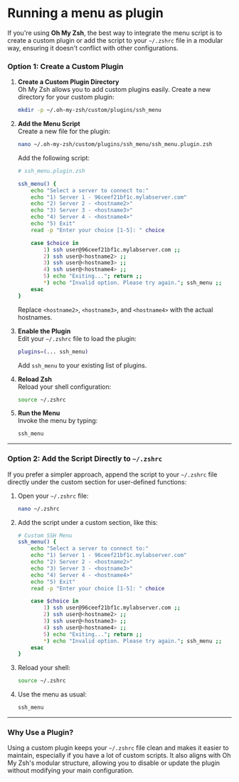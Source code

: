 # Running a menu as plugin

If you're using **Oh My Zsh**, the best way to integrate the menu script is to create a custom plugin or add the script to your `~/.zshrc` file in a modular way, ensuring it doesn't conflict with other configurations.

### Option 1: Create a Custom Plugin

1. **Create a Custom Plugin Directory**  
   Oh My Zsh allows you to add custom plugins easily. Create a new directory for your custom plugin:

   ```bash
   mkdir -p ~/.oh-my-zsh/custom/plugins/ssh_menu
   ```

2. **Add the Menu Script**  
   Create a new file for the plugin:

   ```bash
   nano ~/.oh-my-zsh/custom/plugins/ssh_menu/ssh_menu.plugin.zsh
   ```

   Add the following script:

   ```bash
   # ssh_menu.plugin.zsh

   ssh_menu() {
       echo "Select a server to connect to:"
       echo "1) Server 1 - 96ceef21bf1c.mylabserver.com"
       echo "2) Server 2 - <hostname2>"
       echo "3) Server 3 - <hostname3>"
       echo "4) Server 4 - <hostname4>"
       echo "5) Exit"
       read -p "Enter your choice [1-5]: " choice

       case $choice in
           1) ssh user@96ceef21bf1c.mylabserver.com ;;
           2) ssh user@<hostname2> ;;
           3) ssh user@<hostname3> ;;
           4) ssh user@<hostname4> ;;
           5) echo "Exiting..."; return ;;
           *) echo "Invalid option. Please try again."; ssh_menu ;;
       esac
   }
   ```

   Replace `<hostname2>`, `<hostname3>`, and `<hostname4>` with the actual hostnames.

3. **Enable the Plugin**  
   Edit your `~/.zshrc` file to load the plugin:

   ```bash
   plugins=(... ssh_menu)
   ```

   Add `ssh_menu` to your existing list of plugins.

4. **Reload Zsh**  
   Reload your shell configuration:

   ```bash
   source ~/.zshrc
   ```

5. **Run the Menu**  
   Invoke the menu by typing:

   ```bash
   ssh_menu
   ```

---

### Option 2: Add the Script Directly to `~/.zshrc`

If you prefer a simpler approach, append the script to your `~/.zshrc` file directly under the custom section for user-defined functions:

1. Open your `~/.zshrc` file:

   ```bash
   nano ~/.zshrc
   ```

2. Add the script under a custom section, like this:

   ```bash
   # Custom SSH Menu
   ssh_menu() {
       echo "Select a server to connect to:"
       echo "1) Server 1 - 96ceef21bf1c.mylabserver.com"
       echo "2) Server 2 - <hostname2>"
       echo "3) Server 3 - <hostname3>"
       echo "4) Server 4 - <hostname4>"
       echo "5) Exit"
       read -p "Enter your choice [1-5]: " choice

       case $choice in
           1) ssh user@96ceef21bf1c.mylabserver.com ;;
           2) ssh user@<hostname2> ;;
           3) ssh user@<hostname3> ;;
           4) ssh user@<hostname4> ;;
           5) echo "Exiting..."; return ;;
           *) echo "Invalid option. Please try again."; ssh_menu ;;
       esac
   }
   ```

3. Reload your shell:

   ```bash
   source ~/.zshrc
   ```

4. Use the menu as usual:

   ```bash
   ssh_menu
   ```

---

### Why Use a Plugin?

Using a custom plugin keeps your `~/.zshrc` file clean and makes it easier to maintain, especially if you have a lot of custom scripts. It also aligns with Oh My Zsh's modular structure, allowing you to disable or update the plugin without modifying your main configuration.
